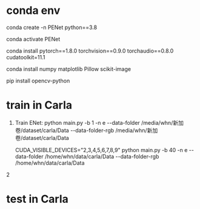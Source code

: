 # conda env 

conda create -n PENet python==3.8

conda activate PENet

conda install pytorch==1.8.0 torchvision==0.9.0 torchaudio==0.8.0 cudatoolkit=11.1

conda install numpy matplotlib Pillow scikit-image

pip install opencv-python

# train in Carla

1. Train ENet: python main.py -b 1 -n e --data-folder /media/whn/新加卷/dataset/carla/Data --data-folder-rgb /media/whn/新加卷/dataset/carla/Data

    CUDA_VISIBLE_DEVICES="2,3,4,5,6,7,8,9" python main.py -b 40 -n e --data-folder /home/whn/data/carla/Data --data-folder-rgb /home/whn/data/carla/Data

2

# test in Carla

